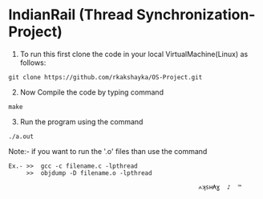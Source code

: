 IndianRail (Thread Synchronization-Project)
======================================
1. To run this first clone the code in your local VirtualMachine(Linux) as follows: 
```
git clone https://github.com/rkakshayka/OS-Project.git
```

2. Now Compile the code by typing command
```
make
```
3. Run the program using the command
```
./a.out
```
Note:- if you want to run the '.o' files than use the command
```
Ex.- >>  gcc -c filename.c -lpthread
     >>  objdump -D filename.o -lpthread
```
                                     
                                                         ⩜ʞsʜ₳ɣ  ♪  ™ 
